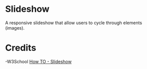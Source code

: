 # Slideshow

A responsive slideshow that allow users to cycle through elements (images).

# Credits

-W3School [How TO - Slideshow](https://www.w3schools.com/howto/howto_js_slideshow.asp)
